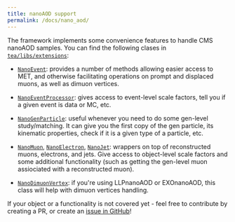 ```yaml
---
title: nanoAOD support
permalink: /docs/nano_aod/
---
```


The framework implements some convenience features to handle CMS nanoAOD samples. You can find the following clases in [`tea/libs/extensions`](https://github.com/jniedzie/tea/tree/main/libs/extensions/include):


- [`NanoEvent`](https://github.com/jniedzie/tea/blob/main/libs/extensions/include/NanoEvent.hpp): provides a number of methods allowing easier access to MET, and otherwise facilitating operations on prompt and displaced muons, as well as dimuon vertices. 

- [`NanoEventProcessor`](https://github.com/jniedzie/tea/blob/main/libs/extensions/include/NanoEventProcessor.hpp): gives access to event-level scale factors, tell you if a given event is data or MC, etc.

- [`NanoGenParticle`](https://github.com/jniedzie/tea/blob/main/libs/extensions/include/NanoGenParticle.hpp): useful whenever you need to do some gen-level study/matching. It can give you the first copy of the gen particle, its kinematic properties, check if it is a given type of a particle, etc.

- [`NanoMuon`](https://github.com/jniedzie/tea/blob/main/libs/extensions/include/NanoMuon.hpp), [`NanoElectron`](https://github.com/jniedzie/tea/blob/main/libs/extensions/include/NanoElectron.hpp), [`NanoJet`](https://github.com/jniedzie/tea/blob/main/libs/extensions/include/NanoJet.hpp): wrappers on top of reconstructed muons, electrons, and jets. Give access to object-level scale factors and some additional functionality (such as getting the gen-level muon assiociated with a reconstructed muon).

- [`NanoDimuonVertex`](https://github.com/jniedzie/tea/blob/main/libs/extensions/include/NanoDimuonVertex.hpp): if you're using LLPnanoAOD or EXOnanoAOD, this class will help with dimuon vertices handling.

If your object or a functionality is not covered yet - feel free to contribute by creating a PR, or create an [issue in GitHub](https://github.com/jniedzie/tea/issues)!
